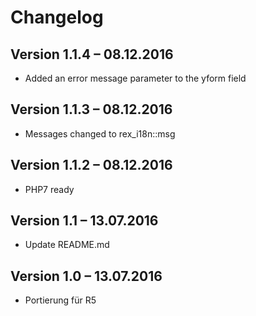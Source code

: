 Changelog
=========

Version 1.1.4 – 08.12.2016
--------------------------

* Added an error message parameter to the yform field

Version 1.1.3 – 08.12.2016
--------------------------

* Messages changed to rex_i18n::msg

Version 1.1.2 – 08.12.2016
--------------------------

* PHP7 ready

Version 1.1 – 13.07.2016
--------------------------

* Update README.md


Version 1.0 – 13.07.2016
--------------------------

* Portierung für R5
